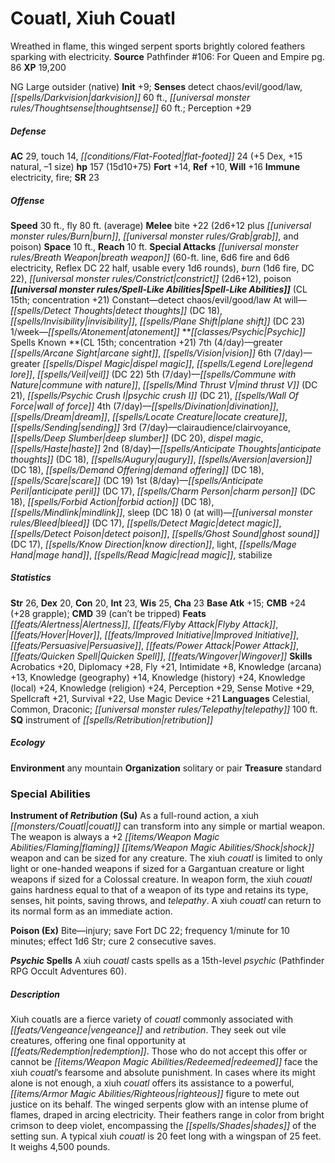 ﻿---
cssclass: [monsters]
title1: Couatl, Xiuh Couatl
desc_short: Wreathed in flame, this winged serpent sports brightly colored feathers
  sparking with electricity.
title2: Xiuh Couatl
CR: 12
sources:
- name: 'Pathfinder #106: For Queen and Empire'
  page: 86
  link: http://paizo.com/products/btpy9l3b?Pathfinder-Adventure-Path-106-For-Queen-Empire
XP: 19200
alignment: NG
size: Large
type: outsider
subtypes:
- native
initiative:
  bonus: 9
senses:
  detect chaos/evil/good/law: true
  darkvision: 60
  thoughtsense: 60
AC:
  AC: 29
  touch: 14
  flat_footed: 24
  components:
    dex: 5
    natural: 15
    size: -1
HP:
  HP: 157
  long: 15d10+75
saves:
  fort: 14
  ref: 10
  will: 16
immunities:
- electricity
- fire
SR: 23
speeds:
  base: 30
  fly: 80
  fly_maneuverability: average
attacks:
  melee:
  - - text: bite +22 (2d6+12 plus burn, grab, and poison)
      entries:
      - - damage: 2d6+12
        - effect: burn
        - effect: grab
        - effect: poison
      attack: bite
      bonus:
      - 22
  special:
  - breath weapon (60-ft. line, 6d6 fire and 6d6 electricity, Reflex DC 22 half, usable
    every 1d6 rounds)
  - burn (1d6 fire, DC 22)
  - constrict (2d6+12)
  - poison
space: 10
reach: 10
spell_like_abilities:
  entries:
  - name: detect chaos/evil/good/law
    source: default
    freq: Constant
  - name: detect thoughts
    source: default
    freq: At will
    DC: 18
  - name: invisibility
    source: default
    freq: At will
  - name: plane shift
    source: default
    freq: At will
    DC: 23
  - name: atonement
    source: default
    freq: 1/week
  sources:
  - name: default
    CL: 15
    concentration: 21
spells:
  entries:
  - name: greater arcane sight
    source: Psychic
    level: 7
  - name: vision
    source: Psychic
    level: 7
  - name: greater dispel magic
    source: Psychic
    level: 6
  - name: legend lore
    source: Psychic
    level: 6
  - name: veil
    source: Psychic
    level: 6
    DC: 22
  - name: commune with nature
    source: Psychic
    level: 5
  - name: mind thrust V
    source: Psychic
    level: 5
    DC: 21
  - name: psychic crush I
    source: Psychic
    level: 5
    DC: 21
  - name: wall of force
    source: Psychic
    level: 5
  - name: divination
    source: Psychic
    level: 4
  - name: dream
    source: Psychic
    level: 4
  - name: locate creature
    source: Psychic
    level: 4
  - name: sending
    source: Psychic
    level: 4
  - name: clairaudience/clairvoyance
    source: Psychic
    level: 3
  - name: deep slumber
    source: Psychic
    level: 3
    DC: 20
  - name: dispel magic
    source: Psychic
    level: 3
  - name: haste
    source: Psychic
    level: 3
  - name: anticipate thoughts
    source: Psychic
    level: 2
    DC: 18
  - name: augury
    source: Psychic
    level: 2
  - name: aversion
    source: Psychic
    level: 2
    DC: 18
  - name: demand offering
    source: Psychic
    level: 2
    DC: 18
  - name: scare
    source: Psychic
    level: 2
    DC: 19
  - name: anticipate peril
    source: Psychic
    level: 1
    DC: 17
  - name: charm person
    source: Psychic
    level: 1
    DC: 18
  - name: forbid action
    source: Psychic
    level: 1
    DC: 18
  - name: mindlink
    source: Psychic
    level: 1
  - name: sleep
    source: Psychic
    level: 1
    DC: 18
  - name: bleed
    source: Psychic
    level: 0
    DC: 17
  - name: detect magic
    source: Psychic
    level: 0
  - name: detect poison
    source: Psychic
    level: 0
  - name: ghost sound
    source: Psychic
    level: 0
    DC: 17
  - name: know direction
    source: Psychic
    level: 0
  - name: light
    source: Psychic
    level: 0
  - name: mage hand
    source: Psychic
    level: 0
  - name: read magic
    source: Psychic
    level: 0
  - name: stabilize
    source: Psychic
    level: 0
  sources:
  - name: Psychic
    type: known
    CL: 15
    concentration: 21
    slots:
      7: 4
      6: 7
      5: 7
      4: 7
      3: 7
      2: 8
      1: 8
      0: at-will
ability_scores:
  STR: 26
  DEX: 20
  CON: 20
  INT: 23
  WIS: 25
  CHA: 23
BAB: 15
CMB: 24
CMB_other: +28 grapple
CMD: 39
CMD_other: can't be tripped
feats:
- name: Alertness
- name: Flyby Attack
- name: Hover
- name: Improved Initiative
- name: Persuasive
- name: Power Attack
- name: Quicken Spell
- name: Wingover
skills:
  Acrobatics: 20
  Diplomacy: 28
  Fly: 21
  Intimidate: 8
  Knowledge (arcana): 13
  Knowledge (geography): 14
  Knowledge (history): 24
  Knowledge (local): 24
  Knowledge (religion): 24
  Perception: 29
  Sense Motive: 29
  Spellcraft: 21
  Survival: 22
  Use Magic Device: 21
languages:
- Celestial
- Common
- Draconic
- telepathy 100 ft.
special_qualities:
- instrument of retribution
ecology:
  environment: any mountain
  organization: solitary or pair
  treasure_type: standard
special_abilities:
  Instrument of Retribution (Su): As a full-round action, a xiuh couatl can transform
    into any simple or martial weapon. The weapon is always a +2 flaming shock weapon
    and can be sized for any creature. The xiuh couatl is limited to only light or
    one-handed weapons if sized for a Gargantuan creature or light weapons if sized
    for a Colossal creature. In weapon form, the xiuh couatl gains hardness equal
    to that of a weapon of its type and retains its type, senses, hit points, saving
    throws, and telepathy. A xiuh couatl can return to its normal form as an immediate
    action.
  Poison (Ex): Bite-injury; save Fort DC 22; frequency 1/minute for 10 minutes; effect
    1d6 Str; cure 2 consecutive saves.
  Psychic Spells: A xiuh couatl casts spells as a 15th-level psychic (Pathfinder RPG
    Occult Adventures 60).
desc_long: Xiuh couatls are a fierce variety of couatl commonly associated with vengeance
  and retribution. They seek out vile creatures, offering one final opportunity at
  redemption. Those who do not accept this offer or cannot be redeemed face the xiuh
  couatl's fearsome and absolute punishment. In cases where its might alone is not
  enough, a xiuh couatl offers its assistance to a powerful, righteous figure to mete
  out justice on its behalf. The winged serpents glow with an intense plume of flames,
  draped in arcing electricity. Their feathers range in color from bright crimson
  to deep violet, encompassing the shades of the setting sun. A typical xiuh couatl
  is 20 feet long with a wingspan of 25 feet. It weighs 4,500 pounds.

---

# Couatl, Xiuh Couatl
Wreathed in flame, this winged serpent sports brightly colored feathers sparking with electricity.
**Source** Pathfinder #106: For Queen and Empire pg. 86
**XP** 19,200

NG Large outsider (native)
**Init** +9; **Senses** detect chaos/evil/good/law, _[[spells/Darkvision|darkvision]]_ 60 ft., _[[universal monster rules/Thoughtsense|thoughtsense]]_ 60 ft.; Perception +29

##### Defense

**AC** 29, touch 14, _[[conditions/Flat-Footed|flat-footed]]_ 24 (+5 Dex, +15 natural, –1 size)
**hp** 157 (15d10+75)
**Fort** +14, **Ref** +10, **Will** +16
**Immune** electricity, fire; **SR** 23

##### Offense
**Speed** 30 ft., fly 80 ft. (average)
**Melee** bite +22 (2d6+12 plus _[[universal monster rules/Burn|burn]]_, _[[universal monster rules/Grab|grab]]_, and poison)
**Space** 10 ft., **Reach** 10 ft.
**Special Attacks** _[[universal monster rules/Breath Weapon|breath weapon]]_ (60-ft. line, 6d6 fire and 6d6 electricity, Reflex DC 22 half, usable every 1d6 rounds), _burn_ (1d6 fire, DC 22), _[[universal monster rules/Constrict|constrict]]_ (2d6+12), poison
**_[[universal monster rules/Spell-Like Abilities|Spell-Like Abilities]]_** (CL 15th; concentration +21)
Constant—detect chaos/evil/good/law
At will—_[[spells/Detect Thoughts|detect thoughts]]_ (DC 18), _[[spells/Invisibility|invisibility]]_, _[[spells/Plane Shift|plane shift]]_ (DC 23)
1/week—_[[spells/Atonement|atonement]]_
**_[[classes/Psychic|Psychic]]_ Spells Known **(CL 15th; concentration +21)
7th (4/day)—greater _[[spells/Arcane Sight|arcane sight]]_, _[[spells/Vision|vision]]_
6th (7/day)—greater _[[spells/Dispel Magic|dispel magic]]_, _[[spells/Legend Lore|legend lore]]_, _[[spells/Veil|veil]]_ (DC 22)
5th (7/day)—_[[spells/Commune with Nature|commune with nature]]_, _[[spells/Mind Thrust V|mind thrust V]]_ (DC 21), _[[spells/Psychic Crush I|psychic crush I]]_ (DC 21), _[[spells/Wall Of Force|wall of force]]_
4th (7/day)—_[[spells/Divination|divination]]_, _[[spells/Dream|dream]]_, _[[spells/Locate Creature|locate creature]]_, _[[spells/Sending|sending]]_
3rd (7/day)—clairaudience/clairvoyance, _[[spells/Deep Slumber|deep slumber]]_ (DC 20), _dispel magic_, _[[spells/Haste|haste]]_
2nd (8/day)—_[[spells/Anticipate Thoughts|anticipate thoughts]]_ (DC 18), _[[spells/Augury|augury]]_, _[[spells/Aversion|aversion]]_ (DC 18), _[[spells/Demand Offering|demand offering]]_ (DC 18), _[[spells/Scare|scare]]_ (DC 19)
1st (8/day)—_[[spells/Anticipate Peril|anticipate peril]]_ (DC 17), _[[spells/Charm Person|charm person]]_ (DC 18), _[[spells/Forbid Action|forbid action]]_ (DC 18), _[[spells/Mindlink|mindlink]]_, sleep (DC 18)
0 (at will)—_[[universal monster rules/Bleed|bleed]]_ (DC 17), _[[spells/Detect Magic|detect magic]]_, _[[spells/Detect Poison|detect poison]]_, _[[spells/Ghost Sound|ghost sound]]_ (DC 17), _[[spells/Know Direction|know direction]]_, light, _[[spells/Mage Hand|mage hand]]_, _[[spells/Read Magic|read magic]]_, stabilize

##### Statistics
**Str** 26, **Dex** 20, **Con** 20, **Int** 23, **Wis** 25, **Cha** 23
**Base Atk** +15; **CMB** +24 (+28 grapple); **CMD** 39 (can’t be tripped)
**Feats** _[[feats/Alertness|Alertness]]_, _[[feats/Flyby Attack|Flyby Attack]]_, _[[feats/Hover|Hover]]_, _[[feats/Improved Initiative|Improved Initiative]]_, _[[feats/Persuasive|Persuasive]]_, _[[feats/Power Attack|Power Attack]]_, _[[feats/Quicken Spell|Quicken Spell]]_, _[[feats/Wingover|Wingover]]_
**Skills** Acrobatics +20, Diplomacy +28, Fly +21, Intimidate +8, Knowledge (arcana) +13, Knowledge (geography) +14, Knowledge (history) +24, Knowledge (local) +24, Knowledge (religion) +24, Perception +29, Sense Motive +29, Spellcraft +21, Survival +22, Use Magic Device +21
**Languages** Celestial, Common, Draconic; _[[universal monster rules/Telepathy|telepathy]]_ 100 ft.
**SQ** instrument of _[[spells/Retribution|retribution]]_

##### Ecology

**Environment** any mountain
**Organization** solitary or pair
**Treasure** standard

### Special Abilities

**Instrument of _Retribution_ (Su)** As a full-round action, a xiuh _[[monsters/Couatl|couatl]]_ can transform into any simple or martial weapon. The weapon is always a +2 _[[items/Weapon Magic Abilities/Flaming|flaming]]_ _[[items/Weapon Magic Abilities/Shock|shock]]_ weapon and can be sized for any creature. The xiuh _couatl_ is limited to only light or one-handed weapons if sized for a Gargantuan creature or light weapons if sized for a Colossal creature. In weapon form, the xiuh _couatl_ gains hardness equal to that of a weapon of its type and retains its type, senses, hit points, saving throws, and _telepathy_. A xiuh _couatl_ can return to its normal form as an immediate action.

**Poison (Ex)** Bite—injury; save Fort DC 22; frequency 1/minute for 10 minutes; effect 1d6 Str; cure 2 consecutive saves.

**_Psychic_ Spells** A xiuh _couatl_ casts spells as a 15th-level _psychic_ (Pathfinder RPG Occult Adventures 60).

##### Description

Xiuh couatls are a fierce variety of _couatl_ commonly associated with _[[feats/Vengeance|vengeance]]_ and _retribution_. They seek out vile creatures, offering one final opportunity at _[[feats/Redemption|redemption]]_. Those who do not accept this offer or cannot be _[[items/Weapon Magic Abilities/Redeemed|redeemed]]_ face the xiuh _couatl_’s fearsome and absolute punishment. In cases where its might alone is not enough, a xiuh _couatl_ offers its assistance to a powerful, _[[items/Armor Magic Abilities/Righteous|righteous]]_ figure to mete out justice on its behalf. The winged serpents glow with an intense plume of flames, draped in arcing electricity. Their feathers range in color from bright crimson to deep violet, encompassing the _[[spells/Shades|shades]]_ of the setting sun. A typical xiuh _couatl_ is 20 feet long with a wingspan of 25 feet. It weighs 4,500 pounds.
